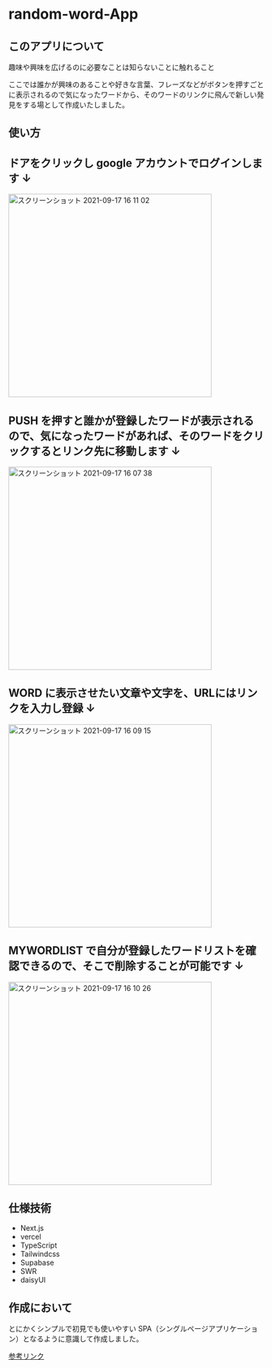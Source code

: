 # random-word-App

## このアプリについて

趣味や興味を広げるのに必要なことは知らないことに触れること

ここでは誰かが興味のあることや好きな言葉、フレーズなどがボタンを押すごとに表示されるので気になったワードから、そのワードのリンクに飛んで新しい発見をする場として作成いたしました。

## 使い方

## ドアをクリックし google アカウントでログインします ↓

<img width="400" alt="スクリーンショット 2021-09-17 16 11 02" src="https://user-images.githubusercontent.com/79749395/133740267-bd491f7d-bf39-454e-8520-43ac6e71d3de.png">

## PUSH を押すと誰かが登録したワードが表示されるので、気になったワードがあれば、そのワードをクリックするとリンク先に移動します ↓

<img width="400" alt="スクリーンショット 2021-09-17 16 07 38" src="https://user-images.githubusercontent.com/79749395/133740491-62d062ee-0617-4d62-b7ba-0afbb5f3e54e.png">

## WORD に表示させたい文章や文字を、URLにはリンクを入力し登録 ↓

<img width="400" alt="スクリーンショット 2021-09-17 16 09 15" src="https://user-images.githubusercontent.com/79749395/133740496-5465290c-d795-4cae-88a3-4e5109c88ce0.png">

## MYWORDLIST で自分が登録したワードリストを確認できるので、そこで削除することが可能です ↓

<img width="400" alt="スクリーンショット 2021-09-17 16 10 26" src="https://user-images.githubusercontent.com/79749395/133740504-429a261e-d37a-4e21-8375-0fd4fb3e5e04.png">

## 仕様技術

- Next.js
- vercel
- TypeScript
- Tailwindcss
- Supabase
- SWR
- daisyUI

## 作成において

とにかくシンプルで初見でも使いやすい SPA（シングルページアプリケーション）となるように意識して作成しました。

[参考リンク](https://gist.github.com/kitutune/6ab0549bdc63804dd117a0fa2a8d8f88#file-mypf-random-word-link-md)

